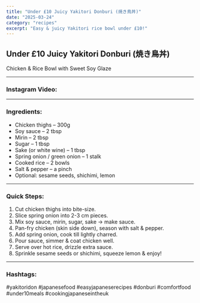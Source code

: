 ```yaml
---
title: "Under £10 Juicy Yakitori Donburi (焼き鳥丼)"
date: "2025-03-24"
category: "recipes"
excerpt: "Easy & juicy Yakitori rice bowl under £10!"
---
```


## **Under £10 Juicy Yakitori Donburi (焼き鳥丼)**  
Chicken & Rice Bowl with Sweet Soy Glaze

---

### Instagram Video:

<blockquote class="instagram-media" data-instgrm-permalink="https://www.instagram.com/reel/DHjncaqNnok/" data-instgrm-version="14"></blockquote>

---

### Ingredients:
- Chicken thighs – 300g  
- Soy sauce – 2 tbsp  
- Mirin – 2 tbsp  
- Sugar – 1 tbsp  
- Sake (or white wine) – 1 tbsp  
- Spring onion / green onion – 1 stalk  
- Cooked rice – 2 bowls  
- Salt & pepper – a pinch  
- Optional: sesame seeds, shichimi, lemon  

---

### Quick Steps:
1. Cut chicken thighs into bite-size.
2. Slice spring onion into 2-3 cm pieces.
3. Mix soy sauce, mirin, sugar, sake → make sauce.
4. Pan-fry chicken (skin side down), season with salt & pepper.
5. Add spring onion, cook till lightly charred.
6. Pour sauce, simmer & coat chicken well.
7. Serve over hot rice, drizzle extra sauce.
8. Sprinkle sesame seeds or shichimi, squeeze lemon & enjoy!

---

### Hashtags:
#yakitoridon #japanesefood #easyjapaneserecipes #donburi #comfortfood #under10meals #cookingjapaneseintheuk
